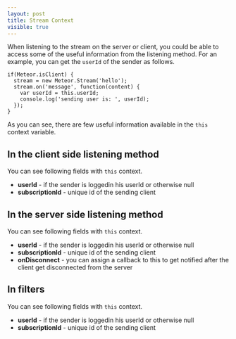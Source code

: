 ```yaml
---
layout: post
title: Stream Context
visible: true
---
```


When listening to the stream on the server or client, you could be able to access some of the useful information from the listening method. For an example, you can get the `userId` of the sender as follows.

    if(Meteor.isClient) {
      stream = new Meteor.Stream('hello');
      stream.on('message', function(content) {
        var userId = this.userId; 
        console.log('sending user is: ', userId);
      });
    }

As you can see, there are few useful information available in the `this` context variable.

## In the client side listening method
You can see following fields with `this` context.

* **userId** - if the sender is loggedin his userId or otherwise null
* **subscriptionId** - unique id of the sending client

## In the server side listening method
You can see following fields with `this` context.

* **userId** - if the sender is loggedin his userId or otherwise null
* **subscriptionId** - unique id of the sending client
* **onDisconnect** - you can assign a callback to this to get notified after the client get disconnected from the server

## In filters

You can see following fields with `this` context.

* **userId** - if the sender is loggedin his userId or otherwise null
* **subscriptionId** - unique id of the sending client